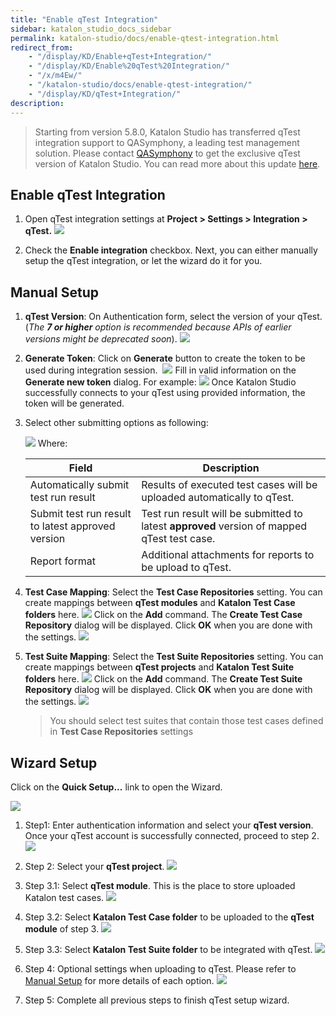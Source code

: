 ```yaml
---
title: "Enable qTest Integration"
sidebar: katalon_studio_docs_sidebar
permalink: katalon-studio/docs/enable-qtest-integration.html
redirect_from:
    - "/display/KD/Enable+qTest+Integration/"
    - "/display/KD/Enable%20qTest%20Integration/"
    - "/x/m4Ew/"
    - "/katalon-studio/docs/enable-qtest-integration/"
    - "/display/KD/qTest+Integration/"
description:
---
```


> Starting from version 5.8.0, Katalon Studio has transferred qTest integration support to QASymphony, a leading test management solution. Please contact [QASymphony](mailto:sales@qasymphony.com) to get the exclusive qTest version of Katalon Studio. You can read more about this update [here](https://www.qasymphony.com/software-testing-tools/integrations/katalon-qtest-integration/).

Enable qTest Integration
------------------------

1.  Open qTest integration settings at **Project > Settings > Integration > qTest.**
    ![](https://github.com/katalon-studio/docs-images/raw/master/katalon-studio/docs/enable-qtest-integration/image2017-8-1-173A03A21.png)


2.  Check the **Enable integration** checkbox. Next, you can either manually setup the qTest integration, or let the wizard do it for you.


Manual Setup
------------

1.  **qTest Version**: On Authentication form, select the version of your qTest. (_The **7 or higher** option is recommended because APIs of earlier versions might be deprecated soon_).
    ![](https://github.com/katalon-studio/docs-images/raw/master/katalon-studio/docs/enable-qtest-integration/image2016-11-15-143A493A1.png)


2.  **Generate Token**: Click on **Generate** button to create the token to be used during integration session. 
    ![](https://github.com/katalon-studio/docs-images/raw/master/katalon-studio/docs/enable-qtest-integration/image2016-11-15-143A503A18.png)
    Fill in valid information on the **Generate new token** dialog. For example:
    ![](https://github.com/katalon-studio/docs-images/raw/master/katalon-studio/docs/enable-qtest-integration/image2016-11-15-143A483A8.png)
    Once Katalon Studio successfully connects to your qTest using provided information, the token will be generated.


3.  Select other submitting options as following:

    ![](https://github.com/katalon-studio/docs-images/raw/master/katalon-studio/docs/enable-qtest-integration/image2017-8-1-173A33A41.png)
    Where:

    | Field | Description |
    | --- | --- |
    | Automatically submit test run result | Results of executed test cases will be uploaded automatically to qTest. |
    | Submit test run result to latest approved version | Test run result will be submitted to latest **approved** version of mapped qTest test case. |
    | Report format | Additional attachments for reports to be upload to qTest. |



4.  **Test Case Mapping**: Select the **Test Case Repositories** setting. You can create mappings between **qTest modules** and **Katalon Test Case folders** here.
    ![](https://github.com/katalon-studio/docs-images/raw/master/katalon-studio/docs/enable-qtest-integration/image2017-6-29-163A473A10.png)
    Click on the **Add** command. The **Create Test Case Repository** dialog will be displayed. Click **OK** when you are done with the settings.
    ![](https://github.com/katalon-studio/docs-images/raw/master/katalon-studio/docs/enable-qtest-integration/image2016-11-15-153A253A8.png)


5.  **Test Suite Mapping**: Select the **Test Suite Repositories** setting. You can create mappings between **qTest projects** and **Katalon Test Suite folders** here.
    ![](https://github.com/katalon-studio/docs-images/raw/master/katalon-studio/docs/enable-qtest-integration/image2017-6-29-163A483A33.png)
    Click on the **Add** command. The **Create Test Suite Repository** dialog will be displayed. Click **OK** when you are done with the settings.
    ![](https://github.com/katalon-studio/docs-images/raw/master/katalon-studio/docs/enable-qtest-integration/image2016-11-15-153A373A55.png)


    > You should select test suites that contain those test cases defined in **Test Case Repositories** settings


Wizard Setup
------------

Click on the **Quick Setup...** link to open the Wizard.

![](https://github.com/katalon-studio/docs-images/raw/master/katalon-studio/docs/enable-qtest-integration/image2017-6-29-163A493A31.png)

1.  Step1: Enter authentication information and select your **qTest version**. Once your qTest account is successfully connected, proceed to step 2.
    ![](https://github.com/katalon-studio/docs-images/raw/master/katalon-studio/docs/enable-qtest-integration/image2017-8-1-183A263A14.png)


2.  Step 2: Select your **qTest project**.
    ![](https://github.com/katalon-studio/docs-images/raw/master/katalon-studio/docs/enable-qtest-integration/image2017-8-1-183A263A32.png)


3.  Step 3.1: Select **qTest module**. This is the place to store uploaded Katalon test cases.
    ![](https://github.com/katalon-studio/docs-images/raw/master/katalon-studio/docs/enable-qtest-integration/image2017-8-4-103A13A24.png)


4.  Step 3.2: Select **Katalon Test Case folder** to be uploaded to the **qTest module** of step 3.
    ![](https://github.com/katalon-studio/docs-images/raw/master/katalon-studio/docs/enable-qtest-integration/image2017-8-4-103A23A46.png)


5.  Step 3.3: Select **Katalon Test Suite folder** to be integrated with qTest.
    ![](https://github.com/katalon-studio/docs-images/raw/master/katalon-studio/docs/enable-qtest-integration/image2017-8-4-103A23A19.png)


6.  Step 4: Optional settings when uploading to qTest. Please refer to [Manual Setup](#EnableqTestIntegration-ManualSetup) for more details of each option.
    ![](https://github.com/katalon-studio/docs-images/raw/master/katalon-studio/docs/enable-qtest-integration/image2017-8-1-183A283A21.png)


7.  Step 5: Complete all previous steps to finish qTest setup wizard.